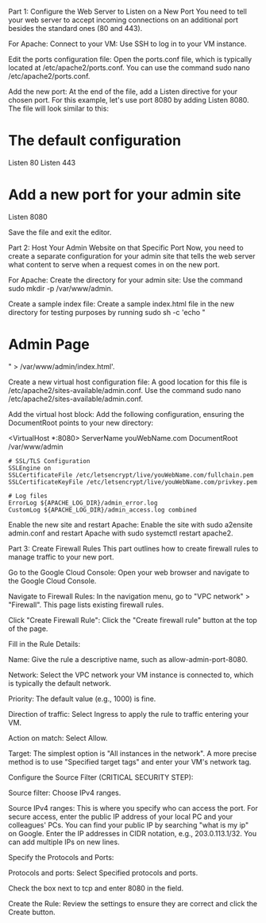 Part 1: Configure the Web Server to Listen on a New Port
You need to tell your web server to accept incoming connections on an additional port besides the standard ones (80 and 443).

For Apache:
Connect to your VM: Use SSH to log in to your VM instance.

Edit the ports configuration file: Open the ports.conf file, which is typically located at /etc/apache2/ports.conf. You can use the command sudo nano /etc/apache2/ports.conf.

Add the new port: At the end of the file, add a Listen directive for your chosen port. For this example, let's use port 8080 by adding Listen 8080. The file will look similar to this:

# The default configuration
Listen 80
<IfModule ssl_module>
    Listen 443
</IfModule>

# Add a new port for your admin site
Listen 8080

Save the file and exit the editor.

Part 2: Host Your Admin Website on that Specific Port
Now, you need to create a separate configuration for your admin site that tells the web server what content to serve when a request comes in on the new port.

For Apache:
Create the directory for your admin site: Use the command sudo mkdir -p /var/www/admin.

Create a sample index file: Create a sample index.html file in the new directory for testing purposes by running sudo sh -c 'echo "<h1>Admin Page</h1>" > /var/www/admin/index.html'.

Create a new virtual host configuration file: A good location for this file is /etc/apache2/sites-available/admin.conf. Use the command sudo nano /etc/apache2/sites-available/admin.conf.

Add the virtual host block: Add the following configuration, ensuring the DocumentRoot points to your new directory:

<VirtualHost *:8080>
    ServerName youWebName.com
    DocumentRoot /var/www/admin

    # SSL/TLS Configuration
    SSLEngine on
    SSLCertificateFile /etc/letsencrypt/live/youWebName.com/fullchain.pem
    SSLCertificateKeyFile /etc/letsencrypt/live/youWebName.com/privkey.pem

    # Log files
    ErrorLog ${APACHE_LOG_DIR}/admin_error.log
    CustomLog ${APACHE_LOG_DIR}/admin_access.log combined
</VirtualHost>

Enable the new site and restart Apache: Enable the site with sudo a2ensite admin.conf and restart Apache with sudo systemctl restart apache2.

Part 3: Create Firewall Rules
This part outlines how to create firewall rules to manage traffic to your new port.

Go to the Google Cloud Console: Open your web browser and navigate to the Google Cloud Console.

Navigate to Firewall Rules: In the navigation menu, go to "VPC network" > "Firewall". This page lists existing firewall rules.

Click "Create Firewall Rule": Click the "Create firewall rule" button at the top of the page.

Fill in the Rule Details:

Name: Give the rule a descriptive name, such as allow-admin-port-8080.

Network: Select the VPC network your VM instance is connected to, which is typically the default network.

Priority: The default value (e.g., 1000) is fine.

Direction of traffic: Select Ingress to apply the rule to traffic entering your VM.

Action on match: Select Allow.

Target: The simplest option is "All instances in the network". A more precise method is to use "Specified target tags" and enter your VM's network tag.

Configure the Source Filter (CRITICAL SECURITY STEP):

Source filter: Choose IPv4 ranges.

Source IPv4 ranges: This is where you specify who can access the port. For secure access, enter the public IP address of your local PC and your colleagues' PCs. You can find your public IP by searching "what is my ip" on Google. Enter the IP addresses in CIDR notation, e.g., 203.0.113.1/32. You can add multiple IPs on new lines.

Specify the Protocols and Ports:

Protocols and ports: Select Specified protocols and ports.

Check the box next to tcp and enter 8080 in the field.

Create the Rule: Review the settings to ensure they are correct and click the Create button.